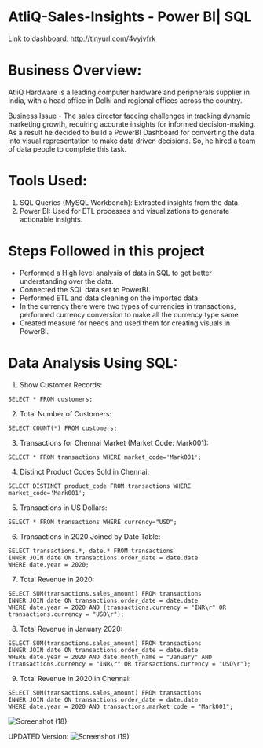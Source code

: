 # AtliQ-Sales-Insights - Power BI| SQL
Link to dashboard: http://tinyurl.com/4vyjvfrk

# Business Overview:
AtliQ Hardware is a leading computer hardware and peripherals supplier in India, with a head office in Delhi and regional offices across the country. 

Business Issue - 
The sales director faceing challenges in tracking dynamic marketing growth, requiring accurate insights for informed decision-making.
As a result he decided to build a PowerBI Dashboard for converting the data into visual representation to make data driven decisions. So, he hired a team of data people to complete this task. 

# Tools Used:

1. SQL Queries (MySQL Workbench): Extracted insights from the data.
2. Power BI: Used for ETL processes and visualizations to generate actionable insights.

# Steps Followed in this project
 - Performed a High level analysis of data in SQL to get better understanding over the data.
 - Connected the SQL data set to PowerBI.
 - Performed ETL and data cleaning on the imported data.
 - In the currency there were two types of currencies in transactions, performed currency conversion to make all the currency type same
 - Created measure for needs and used them for creating visuals in PowerBi.
   
# Data Analysis Using SQL:
1. Show Customer Records:
```
SELECT * FROM customers;
```
2. Total Number of Customers:
```
SELECT COUNT(*) FROM customers;
```

3. Transactions for Chennai Market (Market Code: Mark001):
```
SELECT * FROM transactions WHERE market_code='Mark001';
```

4. Distinct Product Codes Sold in Chennai:
```
SELECT DISTINCT product_code FROM transactions WHERE market_code='Mark001';
```

5. Transactions in US Dollars:
```
SELECT * FROM transactions WHERE currency="USD";
```

6. Transactions in 2020 Joined by Date Table:
```
SELECT transactions.*, date.* FROM transactions
INNER JOIN date ON transactions.order_date = date.date
WHERE date.year = 2020;
```
7. Total Revenue in 2020:
```
SELECT SUM(transactions.sales_amount) FROM transactions
INNER JOIN date ON transactions.order_date = date.date
WHERE date.year = 2020 AND (transactions.currency = "INR\r" OR transactions.currency = "USD\r");
```
8. Total Revenue in January 2020:
```
SELECT SUM(transactions.sales_amount) FROM transactions
INNER JOIN date ON transactions.order_date = date.date
WHERE date.year = 2020 AND date.month_name = "January" AND (transactions.currency = "INR\r" OR transactions.currency = "USD\r");
```
9. Total Revenue in 2020 in Chennai:
```
SELECT SUM(transactions.sales_amount) FROM transactions
INNER JOIN date ON transactions.order_date = date.date
WHERE date.year = 2020 AND transactions.market_code = "Mark001";
```

![Screenshot (18)](https://github.com/palak01/AtliQ-Sales-Insights/assets/23546595/f775df5d-d713-488e-aab1-789cfe5ef550)

UPDATED Version:
![Screenshot (19)](https://github.com/palak01/AtliQ-Sales-Insights/assets/23546595/860ec99d-e16d-4493-9ce0-a4de03e4d9da)





